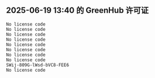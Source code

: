 ## 2025-06-19 13:40 的 GreenHub 许可证
```
No license code
No license code
No license code
No license code
No license code
No license code
No license code
No license code
SWij-809G-lWsd-bVC8-FEE6
No license code
```
